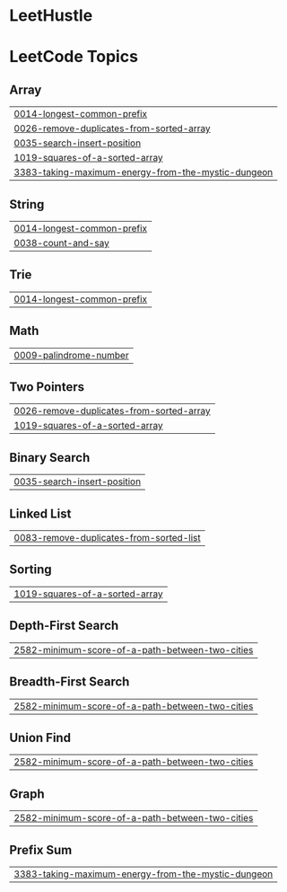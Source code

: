 # LeetHustle

<!---LeetCode Topics Start-->
# LeetCode Topics
## Array
|  |
| ------- |
| [0014-longest-common-prefix](https://github.com/mariusfredrichsen/LeetHustle/tree/master/0014-longest-common-prefix) |
| [0026-remove-duplicates-from-sorted-array](https://github.com/mariusfredrichsen/LeetHustle/tree/master/0026-remove-duplicates-from-sorted-array) |
| [0035-search-insert-position](https://github.com/mariusfredrichsen/LeetHustle/tree/master/0035-search-insert-position) |
| [1019-squares-of-a-sorted-array](https://github.com/mariusfredrichsen/LeetHustle/tree/master/1019-squares-of-a-sorted-array) |
| [3383-taking-maximum-energy-from-the-mystic-dungeon](https://github.com/mariusfredrichsen/LeetHustle/tree/master/3383-taking-maximum-energy-from-the-mystic-dungeon) |
## String
|  |
| ------- |
| [0014-longest-common-prefix](https://github.com/mariusfredrichsen/LeetHustle/tree/master/0014-longest-common-prefix) |
| [0038-count-and-say](https://github.com/mariusfredrichsen/LeetHustle/tree/master/0038-count-and-say) |
## Trie
|  |
| ------- |
| [0014-longest-common-prefix](https://github.com/mariusfredrichsen/LeetHustle/tree/master/0014-longest-common-prefix) |
## Math
|  |
| ------- |
| [0009-palindrome-number](https://github.com/mariusfredrichsen/LeetHustle/tree/master/0009-palindrome-number) |
## Two Pointers
|  |
| ------- |
| [0026-remove-duplicates-from-sorted-array](https://github.com/mariusfredrichsen/LeetHustle/tree/master/0026-remove-duplicates-from-sorted-array) |
| [1019-squares-of-a-sorted-array](https://github.com/mariusfredrichsen/LeetHustle/tree/master/1019-squares-of-a-sorted-array) |
## Binary Search
|  |
| ------- |
| [0035-search-insert-position](https://github.com/mariusfredrichsen/LeetHustle/tree/master/0035-search-insert-position) |
## Linked List
|  |
| ------- |
| [0083-remove-duplicates-from-sorted-list](https://github.com/mariusfredrichsen/LeetHustle/tree/master/0083-remove-duplicates-from-sorted-list) |
## Sorting
|  |
| ------- |
| [1019-squares-of-a-sorted-array](https://github.com/mariusfredrichsen/LeetHustle/tree/master/1019-squares-of-a-sorted-array) |
## Depth-First Search
|  |
| ------- |
| [2582-minimum-score-of-a-path-between-two-cities](https://github.com/mariusfredrichsen/LeetHustle/tree/master/2582-minimum-score-of-a-path-between-two-cities) |
## Breadth-First Search
|  |
| ------- |
| [2582-minimum-score-of-a-path-between-two-cities](https://github.com/mariusfredrichsen/LeetHustle/tree/master/2582-minimum-score-of-a-path-between-two-cities) |
## Union Find
|  |
| ------- |
| [2582-minimum-score-of-a-path-between-two-cities](https://github.com/mariusfredrichsen/LeetHustle/tree/master/2582-minimum-score-of-a-path-between-two-cities) |
## Graph
|  |
| ------- |
| [2582-minimum-score-of-a-path-between-two-cities](https://github.com/mariusfredrichsen/LeetHustle/tree/master/2582-minimum-score-of-a-path-between-two-cities) |
## Prefix Sum
|  |
| ------- |
| [3383-taking-maximum-energy-from-the-mystic-dungeon](https://github.com/mariusfredrichsen/LeetHustle/tree/master/3383-taking-maximum-energy-from-the-mystic-dungeon) |
<!---LeetCode Topics End-->